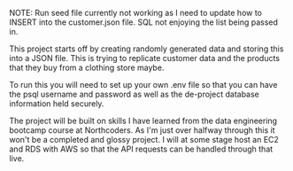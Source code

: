 NOTE: Run seed file currently not working as I need to update how to INSERT
into the customer.json file. SQL not enjoying the list being passed in.


This project starts off by creating randomly generated data and storing this into a JSON file. This is trying to replicate customer data and the products that
they buy from a clothing store maybe.

To run this you will need to set up your own .env file so that you can have
the psql username and password as well as the de-project database information held securely.

The project will be built on skills I have learned from the data engineering bootcamp course at Northcoders. As I'm just over halfway through this it won't be a
completed and glossy project. I will at some stage host an EC2 and RDS with AWS so that the API requests can be handled through that live.